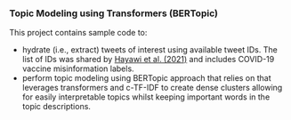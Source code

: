 ### Topic Modeling using Transformers (BERTopic)

This project contains sample code to: 
* hydrate (i.e., extract) tweets of interest using available tweet IDs. The list of IDs was shared by [Hayawi et al. (2021)](https://github.com/sakibsh/ANTiVax/blob/main/Labeled/ids.txt) and includes COVID-19 vaccine misinformation labels.
* perform topic modeling using BERTopic approach that relies on that leverages transformers and c-TF-IDF to create dense clusters allowing for easily interpretable topics whilst keeping important words in the topic descriptions.
